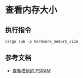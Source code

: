 # 查看内存大小

## 执行指令

```shell
cargo run -p hardware_memory_size
```

## 参考文档

- [查看模组的 PSRAM](https://espressif-docs.readthedocs-hosted.com/projects/esp-faq/zh-cn/latest/software-framework/storage/psram.html)
